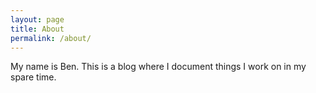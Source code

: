```yaml
---
layout: page
title: About
permalink: /about/
---
```


My name is Ben. This is a blog where I document things I work on in my spare time. 
